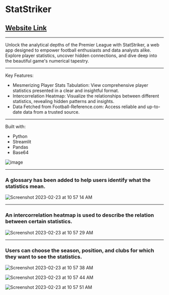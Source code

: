 # StatStriker

## [Website Link](https://siddharth114-playerstats-player-stats-bqztwc.streamlit.app/)

---

Unlock the analytical depths of the Premier League with StatStriker, a web app designed to empower football enthusiasts and data analysts alike. Explore player statistics, uncover hidden connections, and dive deep into the beautiful game's numerical tapestry.

---
Key Features:

* Mesmerizing Player Stats Tabulation: View comprehensive player statistics presented in a clear and insightful format.
* Intercorrelation Heatmap: Visualize the relationships between different statistics, revealing hidden patterns and insights.
* Data Fetched from Football-Reference.com: Access reliable and up-to-date data from a trusted source.

---
Built with:

* Python
* Streamlit
* Pandas
* Base64

![image](https://github.com/Siddharth114/PlayerStats/assets/90757474/407e442d-bb64-4de8-9aa5-90af3fdd5c96)

---

### A glossary has been added to help users identify what the statistics mean.

![Screenshot 2023-02-23 at 10 57 14 AM](https://user-images.githubusercontent.com/90757474/220828388-7185eff8-f6fd-451c-b6a7-31d171e3fb7e.jpg)

---

### An intercorrelation heatmap is used to describe the relation between certain statistics.

![Screenshot 2023-02-23 at 10 57 29 AM](https://user-images.githubusercontent.com/90757474/220828470-6332907c-da10-4052-970f-90896207bc59.jpg)

---

### Users can choose the season, position, and clubs for which they want to see the statistics.

![Screenshot 2023-02-23 at 10 57 38 AM](https://user-images.githubusercontent.com/90757474/220828523-5e7273a1-3166-43b5-9610-c5683fe06c26.jpg)

![Screenshot 2023-02-23 at 10 57 44 AM](https://user-images.githubusercontent.com/90757474/220828577-b4f1e050-119a-479a-939f-0c0d373593da.jpg)

![Screenshot 2023-02-23 at 10 57 51 AM](https://user-images.githubusercontent.com/90757474/220828597-143ec2a7-7ed8-406e-9c42-012786cd1a8d.jpg)
